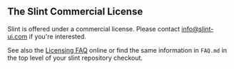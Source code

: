 ## The Slint Commercial License

Slint is offered under a commercial license. Please contact info@slint-ui.com if you're interested.

See also the [Licensing FAQ](https://github.com/slint-ui/slint/blob/master/FAQ.md#licensing) online
or find the same information in `FAQ.md` in the top level of your slint repository checkout.
